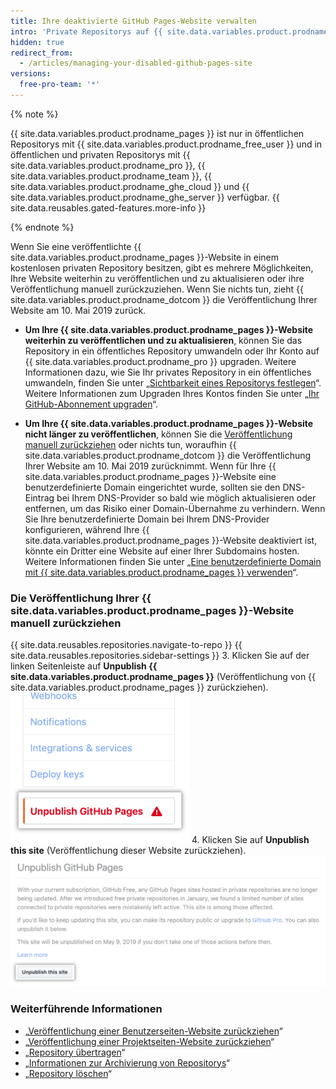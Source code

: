 ```yaml
---
title: Ihre deaktivierte GitHub Pages-Website verwalten
intro: 'Private Repositorys auf {{ site.data.variables.product.prodname_free_user }} unterstützen {{ site.data.variables.product.prodname_pages }} nicht. Eine begrenzte Anzahl an {{ site.data.variables.product.prodname_pages }}-Websites, die mit kostenlosen privaten Repositorys verbunden sind, wurden fälschlicherweise aktiv belassen. Diese Websites werden nicht mehr aktualisiert, und ihre Veröffentlichung wird am 10. Mai 2019 von {{ site.data.variables.product.prodname_dotcom }} zurückgezogen.'
hidden: true
redirect_from:
  - /articles/managing-your-disabled-github-pages-site
versions:
  free-pro-team: '*'
---
```


{% note %}

{{ site.data.variables.product.prodname_pages }} ist nur in öffentlichen Repositorys mit {{ site.data.variables.product.prodname_free_user }} und in öffentlichen und privaten Repositorys mit {{ site.data.variables.product.prodname_pro }}, {{ site.data.variables.product.prodname_team }}, {{ site.data.variables.product.prodname_ghe_cloud }} und {{ site.data.variables.product.prodname_ghe_server }} verfügbar. {{ site.data.reusables.gated-features.more-info }}

{% endnote %}

Wenn Sie eine veröffentlichte {{ site.data.variables.product.prodname_pages }}-Website in einem kostenlosen privaten Repository besitzen, gibt es mehrere Möglichkeiten, Ihre Website weiterhin zu veröffentlichen und zu aktualisieren oder ihre Veröffentlichung manuell zurückzuziehen. Wenn Sie nichts tun, zieht {{ site.data.variables.product.prodname_dotcom }} die Veröffentlichung Ihrer Website am 10. Mai 2019 zurück.

- **Um Ihre {{ site.data.variables.product.prodname_pages }}-Website weiterhin zu veröffentlichen und zu aktualisieren**, können Sie das Repository in ein öffentliches Repository umwandeln oder Ihr Konto auf {{ site.data.variables.product.prodname_pro }} upgraden. Weitere Informationen dazu, wie Sie Ihr privates Repository in ein öffentliches umwandeln, finden Sie unter „[Sichtbarkeit eines Repositorys festlegen](/articles/setting-repository-visibility#making-a-private-repository-public)“. Weitere Informationen zum Upgraden Ihres Kontos finden Sie unter „[Ihr GitHub-Abonnement upgraden](/articles/upgrading-your-github-subscription)“.

- **Um Ihre {{ site.data.variables.product.prodname_pages }}-Website nicht länger zu veröffentlichen**, können Sie die [Veröffentlichung manuell zurückziehen](#manually-unpublishing-your-github-pages-site) oder nichts tun, woraufhin {{ site.data.variables.product.prodname_dotcom }} die Veröffentlichung Ihrer Website am 10. Mai 2019 zurücknimmt. Wenn für Ihre {{ site.data.variables.product.prodname_pages }}-Website eine benutzerdefinierte Domain eingerichtet wurde, sollten sie den DNS-Eintrag bei Ihrem DNS-Provider so bald wie möglich aktualisieren oder entfernen, um das Risiko einer Domain-Übernahme zu verhindern. Wenn Sie Ihre benutzerdefinierte Domain bei Ihrem DNS-Provider konfigurieren, während Ihre {{ site.data.variables.product.prodname_pages }}-Website deaktiviert ist, könnte ein Dritter eine Website auf einer Ihrer Subdomains hosten. Weitere Informationen finden Sie unter „[Eine benutzerdefinierte Domain mit {{ site.data.variables.product.prodname_pages }} verwenden](/articles/using-a-custom-domain-with-github-pages)“.

### Die Veröffentlichung Ihrer {{ site.data.variables.product.prodname_pages }}-Website manuell zurückziehen

{{ site.data.reusables.repositories.navigate-to-repo }}
{{ site.data.reusables.repositories.sidebar-settings }}
3. Klicken Sie auf der linken Seitenleiste auf **Unpublish {{ site.data.variables.product.prodname_pages }}** (Veröffentlichung von {{ site.data.variables.product.prodname_pages }} zurückziehen). ![Repository-Einstellung, um Veröffentlichung der {{ site.data.variables.product.prodname_pages }}-Website zurückzuziehen](/assets/images/help/pages/unpublish-pages-button-sidebar.png)
4. Klicken Sie auf **Unpublish this site** (Veröffentlichung dieser Website zurückziehen). ![Schaltfläche, um Veröffentlichung der {{ site.data.variables.product.prodname_pages }}-Website zurückzuziehen](/assets/images/help/pages/unpublish-pages-button.png)

### Weiterführende Informationen

- „[Veröffentlichung einer Benutzerseiten-Website zurückziehen](articles/unpublishing-a-user-pages-site)“
- „[Veröffentlichung einer Projektseiten-Website zurückziehen](/articles/unpublishing-a-project-pages-site)“
- „[Repository übertragen](/articles/transferring-a-repository)“
- „[Informationen zur Archivierung von Repositorys](/articles/about-archiving-repositories)“
- „[Repository löschen](/articles/deleting-a-repository)“
